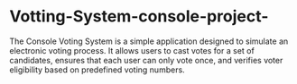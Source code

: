 # Votting-System-console-project-
The Console Voting System is a simple application designed to simulate an electronic voting process. It allows users to cast votes for a set of candidates, ensures that each user can only vote once, and verifies voter eligibility based on predefined voting numbers.
